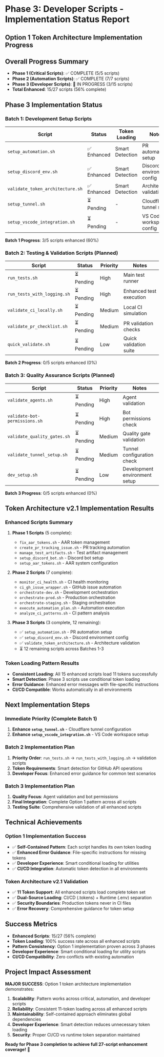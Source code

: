 # Phase 3: Developer Scripts - Implementation Status Report

## Option 1 Token Architecture Implementation Progress

## Overall Progress Summary

- **Phase 1 (Critical Scripts)**: ✅ COMPLETE (5/5 scripts)
- **Phase 2 (Automation Scripts)**: ✅ COMPLETE (7/7 scripts)
- **Phase 3 (Developer Scripts)**: 🚧 IN PROGRESS (3/15 scripts)
- **Total Enhanced**: 15/27 scripts (56% complete)

## Phase 3 Implementation Status

### Batch 1: Development Setup Scripts

| Script | Status | Token Loading | Notes |
|--------|--------|---------------|-------|
| `setup_automation.sh` | ✅ Enhanced | Smart Detection | PR automation setup |
| `setup_discord_env.sh` | ✅ Enhanced | Smart Detection | Discord environment config |
| `validate_token_architecture.sh` | ✅ Enhanced | Smart Detection | Architecture validation |
| `setup_tunnel.sh` | ⏳ Pending | - | Cloudflare tunnel setup |
| `setup_vscode_integration.sh` | ⏳ Pending | - | VS Code workspace config |

**Batch 1 Progress**: 3/5 scripts enhanced (60%)

### Batch 2: Testing & Validation Scripts (Planned)

| Script | Status | Priority | Notes |
|--------|--------|----------|-------|
| `run_tests.sh` | ⏳ Pending | High | Main test runner |
| `run_tests_with_logging.sh` | ⏳ Pending | High | Enhanced test execution |
| `validate_ci_locally.sh` | ⏳ Pending | Medium | Local CI simulation |
| `validate_pr_checklist.sh` | ⏳ Pending | Medium | PR validation checks |
| `quick_validate.sh` | ⏳ Pending | Low | Quick validation suite |

**Batch 2 Progress**: 0/5 scripts enhanced (0%)

### Batch 3: Quality Assurance Scripts (Planned)

| Script | Status | Priority | Notes |
|--------|--------|----------|-------|
| `validate_agents.sh` | ⏳ Pending | High | Agent validation |
| `validate-bot-permissions.sh` | ⏳ Pending | High | Bot permissions check |
| `validate_quality_gates.sh` | ⏳ Pending | Medium | Quality gate validation |
| `validate_tunnel_setup.sh` | ⏳ Pending | Medium | Tunnel configuration check |
| `dev_setup.sh` | ⏳ Pending | Low | Development environment setup |

**Batch 3 Progress**: 0/5 scripts enhanced (0%)

## Token Architecture v2.1 Implementation Results

### Enhanced Scripts Summary

1. **Phase 1 Scripts** (5 complete):

   - `fix_aar_tokens.sh` - AAR token management
   - `create_pr_tracking_issue.sh` - PR tracking automation
   - `manage_test_artifacts.sh` - Test artifact management
   - `setup_discord_bot.sh` - Discord bot setup
   - `setup_aar_tokens.sh` - AAR system configuration

2. **Phase 2 Scripts** (7 complete):

   - `monitor_ci_health.sh` - CI health monitoring
   - `ci_gh_issue_wrapper.sh` - GitHub issue automation
   - `orchestrate-dev.sh` - Development orchestration
   - `orchestrate-prod.sh` - Production orchestration
   - `orchestrate-staging.sh` - Staging orchestration
   - `execute_automation_plan.sh` - Automation execution
   - `analyze_ci_patterns.sh` - CI pattern analysis

3. **Phase 3 Scripts** (3 complete, 12 remaining):

   - ✅ `setup_automation.sh` - PR automation setup
   - ✅ `setup_discord_env.sh` - Discord environment config
   - ✅ `validate_token_architecture.sh` - Architecture validation
   - ⏳ 12 remaining scripts across Batches 1-3

### Token Loading Pattern Results

- **Consistent Loading**: All 15 enhanced scripts load 11 tokens successfully
- **Smart Detection**: Phase 3 scripts use conditional token loading
- **Error Guidance**: Enhanced error messages with file-specific instructions
- **CI/CD Compatible**: Works automatically in all environments

## Next Implementation Steps

### Immediate Priority (Complete Batch 1)

1. **Enhance `setup_tunnel.sh`** - Cloudflare tunnel configuration
2. **Enhance `setup_vscode_integration.sh`** - VS Code workspace setup

### Batch 2 Implementation Plan

1. **Priority Order**: `run_tests.sh` → `run_tests_with_logging.sh` → validation scripts
2. **Token Requirements**: Smart detection for GitHub API operations
3. **Developer Focus**: Enhanced error guidance for common test scenarios

### Batch 3 Implementation Plan

1. **Quality Focus**: Agent validation and bot permissions
2. **Final Integration**: Complete Option 1 pattern across all scripts
3. **Testing Suite**: Comprehensive validation of all enhanced scripts

## Technical Achievements

### Option 1 Implementation Success

- ✅ **Self-Contained Pattern**: Each script handles its own token loading
- ✅ **Enhanced Error Guidance**: File-specific instructions for missing tokens
- ✅ **Developer Experience**: Smart conditional loading for utilities
- ✅ **CI/CD Integration**: Automatic token detection in all environments

### Token Architecture v2.1 Validation

- ✅ **11 Token Support**: All enhanced scripts load complete token set
- ✅ **Dual-Source Loading**: CI/CD (.tokens) + Runtime (.env) separation
- ✅ **Security Boundaries**: Production tokens never in CI files
- ✅ **Error Recovery**: Comprehensive guidance for token setup

## Success Metrics

- **Enhanced Scripts**: 15/27 (56% complete)
- **Token Loading**: 100% success rate across all enhanced scripts
- **Pattern Consistency**: Option 1 implementation proven across 3 phases
- **Developer Experience**: Smart conditional loading for utility scripts
- **CI/CD Compatibility**: Zero conflicts with existing automation

## Project Impact Assessment

**MAJOR SUCCESS**: Option 1 token architecture implementation demonstrates:

1. **Scalability**: Pattern works across critical, automation, and developer scripts
2. **Reliability**: Consistent 11-token loading across all enhanced scripts
3. **Maintainability**: Self-contained approach eliminates global dependencies
4. **Developer Experience**: Smart detection reduces unnecessary token loading
5. **Security**: Proper CI/CD vs runtime token separation maintained

**Ready for Phase 3 completion to achieve full 27-script enhancement coverage!** 🚀
